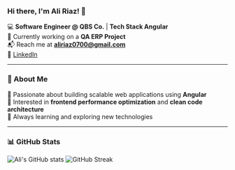 ### Hi there, I'm Ali Riaz! 👋  

💻 **Software Engineer @ QBS Co.** | **Tech Stack Angular**  
🚀 Currently working on a **QA ERP Project**  
📬 Reach me at **aliriaz0700@gmail.com**  
🔗 [LinkedIn](https://www.linkedin.com/in/aliriaz-cs)  


---

### 🚀 About Me  
🔹 Passionate about building scalable web applications using **Angular**  
🔹 Interested in **frontend performance optimization** and **clean code architecture**  
🔹 Always learning and exploring new technologies  

---

### 📊 GitHub Stats  

![Ali's GitHub stats](https://github-readme-stats.vercel.app/api?username=AliRiaz-cs&show_icons=true&theme=tokyonight)  ![GitHub Streak](https://streak-stats.demolab.com/?user=AliRiaz-cs&theme=tokyonight)  
